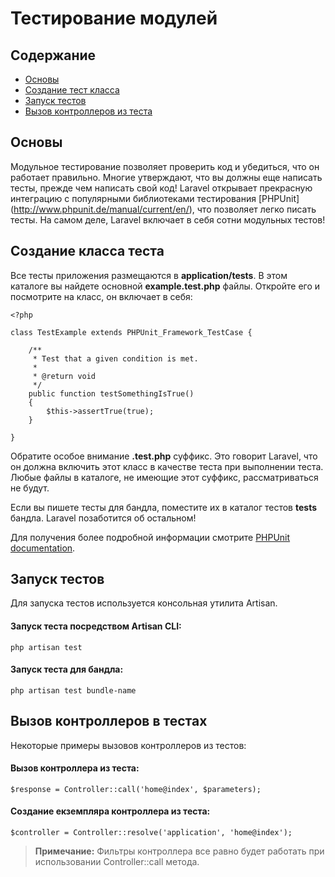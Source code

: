 # Тестирование модулей

## Содержание

- [Основы](#the-basics)
- [Создание тест класса](#creating-test-classes)
- [Запуск тестов](#running-tests)
- [Вызов контроллеров из теста](#calling-controllers-from-tests)

<a name="the-basics"></a>
## Основы

Модульное тестирование позволяет проверить код и убедиться, что он работает правильно. Многие утверждают, что вы должны еще написать тесты, прежде чем написать свой код! Laravel открывает прекрасную интеграцию с популярными библиотеками тестирования [PHPUnit] (http://www.phpunit.de/manual/current/en/), что позволяет легко писать тесты. На самом деле, Laravel включает в себя сотни модульных тестов!

<a name="creating-test-classes"></a>
## Создание класса теста

Все тесты приложения размещаются в  **application/tests**. В этом каталоге вы найдете основной **example.test.php** файлы. Откройте его и посмотрите на класс, он включает в себя:

	<?php

	class TestExample extends PHPUnit_Framework_TestCase {

		/**
		 * Test that a given condition is met.
		 *
		 * @return void
		 */
		public function testSomethingIsTrue()
		{
			$this->assertTrue(true);
		}

	}

Обратите особое внимание **.test.php** суффикс. Это говорит Laravel, что он должна включить этот класс в качестве теста при выполнении теста. Любые файлы в каталоге, не имеющие этот суффикс, рассматриваться не будут.

Если вы пишете тесты для бандла, поместите их в каталог тестов **tests** бандла. Laravel позаботится об остальном!

Для получения более подробной информации смотрите [PHPUnit documentation](http://www.phpunit.de/manual/current/en/).

<a name="running-tests"></a>
## Запуск тестов

Для запуска тестов используется консольная утилита Artisan. 

#### Запуск теста посредством Artisan CLI:

	php artisan test

#### Запуск теста для бандла:

	php artisan test bundle-name

<a name="#calling-controllers-from-tests"></a>
## Вызов контроллеров в тестах

Некоторые примеры вызовов контроллеров из тестов:

#### Вызов контроллера из теста:

	$response = Controller::call('home@index', $parameters);

#### Создание екземпляра контроллера из теста:

	$controller = Controller::resolve('application', 'home@index');

> **Примечание:** Фильтры контроллера все равно будет работать при использовании Controller::call метода.
